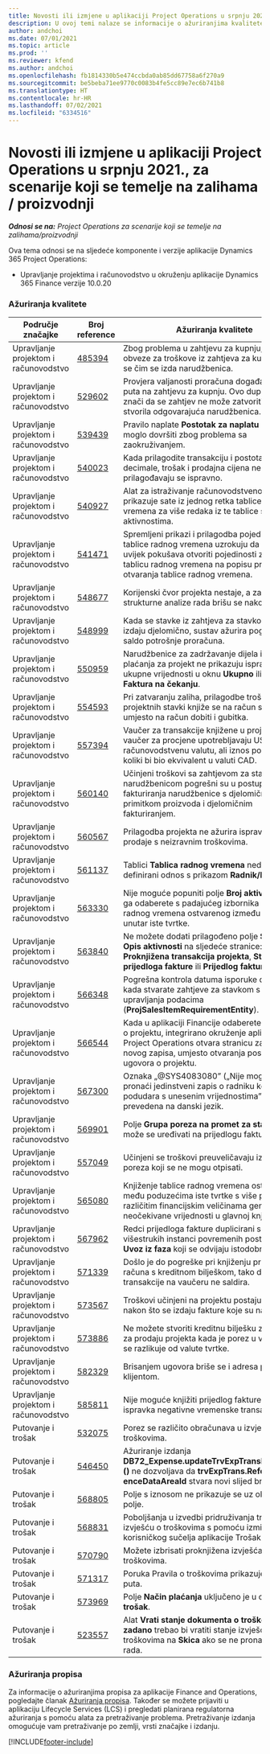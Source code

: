 ```yaml
---
title: Novosti ili izmjene u aplikaciji Project Operations u srpnju 2021., za scenarije koji se temelje na zalihama / proizvodnji
description: U ovoj temi nalaze se informacije o ažuriranjima kvalitete dostupnim u izdanju aplikacije Project Operations za scenarije koji se temelje na zalihama / proizvodnji za srpanj 2021. godine.
author: andchoi
ms.date: 07/01/2021
ms.topic: article
ms.prod: ''
ms.reviewer: kfend
ms.author: andchoi
ms.openlocfilehash: fb1814330b5e474ccbda0ab85dd67758a6f270a9
ms.sourcegitcommit: be5beba71ee9770c0083b4fe5cc89e7ec6b741b8
ms.translationtype: HT
ms.contentlocale: hr-HR
ms.lasthandoff: 07/02/2021
ms.locfileid: "6334516"
---
```

# <a name="whats-new-or-changed-in-project-operations-july-2021-for-stockedproduction-based-scenarios"></a>Novosti ili izmjene u aplikaciji Project Operations u srpnju 2021., za scenarije koji se temelje na zalihama / proizvodnji

_**Odnosi se na:** Project Operations za scenarije koji se temelje na zalihama/proizvodnji_

Ova tema odnosi se na sljedeće komponente i verzije aplikacije Dynamics 365 Project Operations:

- Upravljanje projektima i računovodstvo u okruženju aplikacije Dynamics 365 Finance verzije 10.0.20
 
### <a name="quality-updates"></a>Ažuriranja kvalitete
                                                                                                                                                                                  
| Područje značajke                      | Broj reference| Ažuriranja kvalitete                                                                                                                                                                          |
|-----------------------------------|--------|---------------------------------------------------------------------------------------------------------------------------------------------------------------------------------|
| Upravljanje projektom i računovodstvo | [485394](https://fix.lcs.dynamics.com/Issue/Details/?bugId=485394) | Zbog problema u zahtjevu za kupnju, evidencija obveze za troškove iz zahtjeva za kupnju briše se čim se izda narudžbenica.                                                                           |
| Upravljanje projektom i računovodstvo | [529602](https://fix.lcs.dynamics.com/Issue/Details/?bugId=529602) | Provjera valjanosti proračuna događa se dva puta na zahtjevu za kupnju. Ovo dupliciranje znači da se zahtjev ne može zatvoriti i da se nije stvorila odgovarajuća narudžbenica.                                                                                                                        |
| Upravljanje projektom i računovodstvo | [539439](https://fix.lcs.dynamics.com/Issue/Details/?bugId=539439) | Pravilo naplate **Postotak za naplatu** nije se moglo dovršiti zbog problema sa zaokruživanjem.                                                                              |
| Upravljanje projektom i računovodstvo | [540023](https://fix.lcs.dynamics.com/Issue/Details/?bugId=540023) | Kada prilagodite transakciju i postotak sadrži decimale, trošak i prodajna cijena ne prilagođavaju se ispravno.                                      |
| Upravljanje projektom i računovodstvo | [540927](https://fix.lcs.dynamics.com/Issue/Details/?bugId=540927) | Alat za istraživanje računovodstvenog izvora prikazuje sate iz jednog retka tablice radnog vremena za više redaka iz te tablice s različitim aktivnostima.                                      |
| Upravljanje projektom i računovodstvo | [541471](https://fix.lcs.dynamics.com/Issue/Details/?bugId=541471) | Spremljeni prikazi i prilagodba pojedinosti retka tablice radnog vremena uzrokuju da sustav uvijek pokušava otvoriti pojedinosti za prvu tablicu radnog vremena na popisu pri pokušaju otvaranja tablice radnog vremena.  |
| Upravljanje projektom i računovodstvo | [548677](https://fix.lcs.dynamics.com/Issue/Details/?bugId=548677) | Korijenski čvor projekta nestaje, a zapisi strukturne analize rada brišu se nakon uvoza.                                                                                             |
| Upravljanje projektom i računovodstvo | [548999](https://fix.lcs.dynamics.com/Issue/Details/?bugId=548999) | Kada se stavke iz zahtjeva za stavkom prime i izdaju djelomično, sustav ažurira pogrešan saldo potrošnje proračuna. |
| Upravljanje projektom i računovodstvo | [550959](https://fix.lcs.dynamics.com/Issue/Details/?bugId=550959) | Narudžbenice za zadržavanje dijela iznosa plaćanja za projekt ne prikazuju ispravno ukupne vrijednosti u oknu **Ukupno** ili rešetki **Faktura na čekanju**.                                                                  |
| Upravljanje projektom i računovodstvo | [554593](https://fix.lcs.dynamics.com/Issue/Details/?bugId=554593) | Pri zatvaranju zaliha, prilagodbe troškova projektnih stavki knjiže se na račun salda umjesto na račun dobiti i gubitka.                                                            |
| Upravljanje projektom i računovodstvo | [557394](https://fix.lcs.dynamics.com/Issue/Details/?bugId=557394) | Vaučer za transakcije knjižene u projektu i vaučer za procjene upotrebljavaju USD kao računovodstvenu valutu, ali iznos pokazuje koliki bi bio ekvivalent u valuti CAD.              |
| Upravljanje projektom i računovodstvo | [560140](https://fix.lcs.dynamics.com/Issue/Details/?bugId=560140) | Učinjeni troškovi sa zahtjevom za stavku i narudžbenicom pogrešni su u postupku fakturiranja narudžbenice s djelomičnim primitkom proizvoda i djelomičnim fakturiranjem.       |
| Upravljanje projektom i računovodstvo | [560567](https://fix.lcs.dynamics.com/Issue/Details/?bugId=560567) | Prilagodba projekta ne ažurira ispravno iznos prodaje s neizravnim troškovima.                                                                                    |
| Upravljanje projektom i računovodstvo | [561137](https://fix.lcs.dynamics.com/Issue/Details/?bugId=561137) | Tablici **Tablica radnog vremena** nedostaje definirani odnos s prikazom **Radnik/Resurs**.                                                                                   |
| Upravljanje projektom i računovodstvo | [563330](https://fix.lcs.dynamics.com/Issue/Details/?bugId=563330) | Nije moguće popuniti polje **Broj aktivnosti** kada ga odaberete s padajućeg izbornika za tablicu radnog vremena ostvarenog između poduzeća unutar iste tvrtke.                                                                 |
| Upravljanje projektom i računovodstvo | [563840](https://fix.lcs.dynamics.com/Issue/Details/?bugId=563840) | Ne možete dodati prilagođeno polje **Svrha** ili **Opis aktivnosti** na sljedeće stranice: **Proknjižena transakcija projekta**, **Stvaranje prijedloga fakture** ili **Prijedlog fakture**.  |
| Upravljanje projektom i računovodstvo | [566348](https://fix.lcs.dynamics.com/Issue/Details/?bugId=566348) | Pogrešna kontrola datuma isporuke daje se kada stvarate zahtjeve za stavkom s pomoću upravljanja podacima (**ProjSalesItemRequirementEntity**).                                              |
| Upravljanje projektom i računovodstvo | [566544](https://fix.lcs.dynamics.com/Issue/Details/?bugId=566544) | Kada u aplikaciji Financije odaberete ID ugovora o projektu, integrirano okruženje aplikacije Project Operations otvara stranicu za stvaranje novog zapisa, umjesto otvaranja postojećeg ugovora o projektu.                                                                                                                 |
| Upravljanje projektom i računovodstvo | [567300](https://fix.lcs.dynamics.com/Issue/Details/?bugId=567300) |  Oznaka „@SYS4083080” („Nije moguće pronaći jedinstveni zapis o radniku koji se podudara s unesenim vrijednostima”) nije prevedena na danski jezik.                                |
| Upravljanje projektom i računovodstvo | [569901](https://fix.lcs.dynamics.com/Issue/Details/?bugId=569901) | Polje **Grupa poreza na promet za stavku** ne može se uređivati na prijedlogu fakture.                                                                               |
| Upravljanje projektom i računovodstvo | [557049](https://fix.lcs.dynamics.com/Issue/Details/?bugId=557049) | Učinjeni se troškovi preuveličavaju iznosima poreza koji se ne mogu otpisati.                                                                                                    |
| Upravljanje projektom i računovodstvo | [565080](https://fix.lcs.dynamics.com/Issue/Details/?bugId=565080) | Knjiženje tablice radnog vremena ostvarenog među poduzećima iste tvrtke s više projekata i različitim financijskim veličinama generira neočekivane vrijednosti u glavnoj knjizi.                             |
| Upravljanje projektom i računovodstvo | [567962](https://fix.lcs.dynamics.com/Issue/Details/?bugId=567962) | Redci prijedloga fakture duplicirani su zbog višestrukih instanci povremenih postupaka **Uvoz iz faza** koji se odvijaju istodobno.                                      |
| Upravljanje projektom i računovodstvo | [571339](https://fix.lcs.dynamics.com/Issue/Details/?bugId=571339) | Došlo je do pogreške pri knjiženju prijedloga računa s kreditnom bilješkom, tako da se transakcije na vaučeru ne saldira.    |
| Upravljanje projektom i računovodstvo | [573567](https://fix.lcs.dynamics.com/Issue/Details/?bugId=573567) | Troškovi učinjeni na projektu postaju netočni nakon što se izdaju fakture koje su na čekanju.                                                                             |
| Upravljanje projektom i računovodstvo | [573886](https://fix.lcs.dynamics.com/Issue/Details/?bugId=573886) | Ne možete stvoriti kreditnu bilješku za narudžbu za prodaju projekta kada je porez u valuti koja se razlikuje od valute tvrtke.                                      |
| Upravljanje projektom i računovodstvo | [582329](https://fix.lcs.dynamics.com/Issue/Details/?bugId=582329) | Brisanjem ugovora briše se i adresa povezana s klijentom.                                                                                     |
| Upravljanje projektom i računovodstvo | [585811](https://fix.lcs.dynamics.com/Issue/Details/?bugId=585811) | Nije moguće knjižiti prijedlog fakture nastao iz ispravka negativne vremenske transakcije.                                                                    |
| Putovanje i trošak                  | [532075](https://fix.lcs.dynamics.com/Issue/Details/?bugId=532075) | Porez se različito obračunava u izvješćima o troškovima.                                                                                                                  |
| Putovanje i trošak                  | [546450](https://fix.lcs.dynamics.com/Issue/Details/?bugId=546450) | Ažuriranje izdanja **DB72_Expense.updateTrvExpTransProjTransId ()** ne dozvoljava da **trvExpTrans.Refer enceDataAreaId** stvara novi slijed brojeva.                    |
| Putovanje i trošak                  | [568805](https://fix.lcs.dynamics.com/Issue/Details/?bugId=568805) | Polje s iznosom ne prikazuje se uz obvezno polje.                                                                                                             |
| Putovanje i trošak                  | [568831](https://fix.lcs.dynamics.com/Issue/Details/?bugId=568831) | Poboljšanja u izvedbi pridruživanja troškova izvješću o troškovima s pomoću izmijenjenog korisničkog sučelja aplikacije Trošak.                                                            |
| Putovanje i trošak                  | [570790](https://fix.lcs.dynamics.com/Issue/Details/?bugId=570790) | Možete izbrisati proknjižena izvješća o troškovima.                                                                                           |
| Putovanje i trošak                  | [571317](https://fix.lcs.dynamics.com/Issue/Details/?bugId=571317) | Poruka Pravila o troškovima prikazuje se više puta.                                                                                                       |
| Putovanje i trošak                  | [573969](https://fix.lcs.dynamics.com/Issue/Details/?bugId=573969) | Polje **Način plaćanja** uključeno je u okno **Novi trošak**.                                                                                                      |
| Putovanje i trošak                  | [523557](https://fix.lcs.dynamics.com/Issue/Details/?bugId=523557) | Alat **Vrati stanje dokumenta o troškovima na zadano** trebao bi vratiti stanje izvješća o troškovima na **Skica** ako se ne pronađe tijek rada. 

### <a name="regulatory-updates"></a>Ažuriranja propisa
Za informacije o ažuriranjima propisa za aplikacije Finance and Operations, pogledajte članak [Ažuriranja propisa](/dynamics365/finance/localizations/regulatory-updates). Također se možete prijaviti u aplikaciju Lifecycle Services (LCS) i pregledati planirana regulatorna ažuriranja s pomoću alata za pretraživanje problema. Pretraživanje izdanja omogućuje vam pretraživanje po zemlji, vrsti značajke i izdanju.


[!INCLUDE[footer-include](../../includes/footer-banner.md)]
